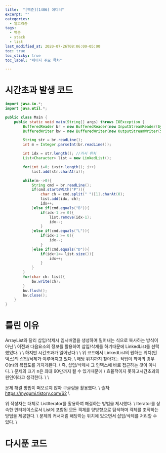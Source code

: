 ```yaml
---
title:  "[백준][1406] 에디터"
excerpt: ""
categories:
  - 알고리즘
tags:
  - 백준
  - stack
  - list
last_modified_at: 2020-07-26T08:06:00-05:00
toc: true
toc_sticky: true
toc_label: "페이지 주요 목차"

---
```


# 시간초과 발생 코드

```java
import java.io.*;
import java.util.*;

public class Main {
    public static void main(String[] args) throws IOException {
        BufferedReader br = new BufferedReader(new InputStreamReader(System.in));
        BufferedWriter bw = new BufferedWriter(new OutputStreamWriter(System.out));

        String str = br.readLine();
        int m = Integer.parseInt(br.readLine());

        int idx = str.length(); //커서 위치
        List<Character> list = new LinkedList();

        for(int i=0; i<str.length(); i++)
            list.add(str.charAt(i));

        while(m-->0){
            String cmd = br.readLine();
            if(cmd.startsWith("P")){
                char ch = cmd.split(" ")[1].charAt(0);
                list.add(idx, ch);
                idx++;
            }else if(cmd.equals("B")){
                if(idx-1 >= 0){
                    list.remove(idx-1);
                    idx--;
                }
            }else if(cmd.equals("L")){
                if(idx-1 >= 0){
                    idx--;
                }
            }else if(cmd.equals("D")){
                if(idx+1<= list.size()){
                    idx++;
                }
            }
        }
        for(char ch: list){
            bw.write(ch);
        }
        bw.flush();
        bw.close();
    }
}
```


# 틀린 이유

ArrayList와 달리 삽입/삭제시 임시배열을 생성하여 밀어내는 식으로 복사하는 방식이아닌 \\
이전과 다음요소의 정보를 활용하여 삽입/삭제를 하기때문에 LinkedList를 선택했었다.  \\
\\
하지만 시간초과가 일어났다.\\
\\
위 코드에서 LinkedList의 원하는 위치(인덱스)의 삽입/삭제가 이루어지고 있다. \\
해당 위치까지 찾아가는 작업이  최악의 경우 O(n)의 복잡도를 가지게된다. \\
즉, 삽입/삭제시 그 인덱스에 바로 접근하는 것이 아니다. \\
문제의 크기 n은 최대 60만까지 될 수 있기때문에 \\
효율적이지 못하고시간초과의 원인이라고 생각한다. \\
\\

문제 해결 방법이 떠오르지 않아 구글링을 활용했다. \\
출처: https://mygumi.tistory.com/62 \\

위 작성자는 대체로 ListIterator를 활용하여 해결하는 방법을 제시했다. \\
Iterator를 상속한 인터페이스로서 List에 포함된 모든 객체를 양방향으로 탐색하며 객체를 조작하는 방법을 제공한다. \\
문제의 커서처럼 해당하는 위치에 있으면서 삽입/삭제를 처리할 수 있다. \\





# 다시푼 코드
```java

```
